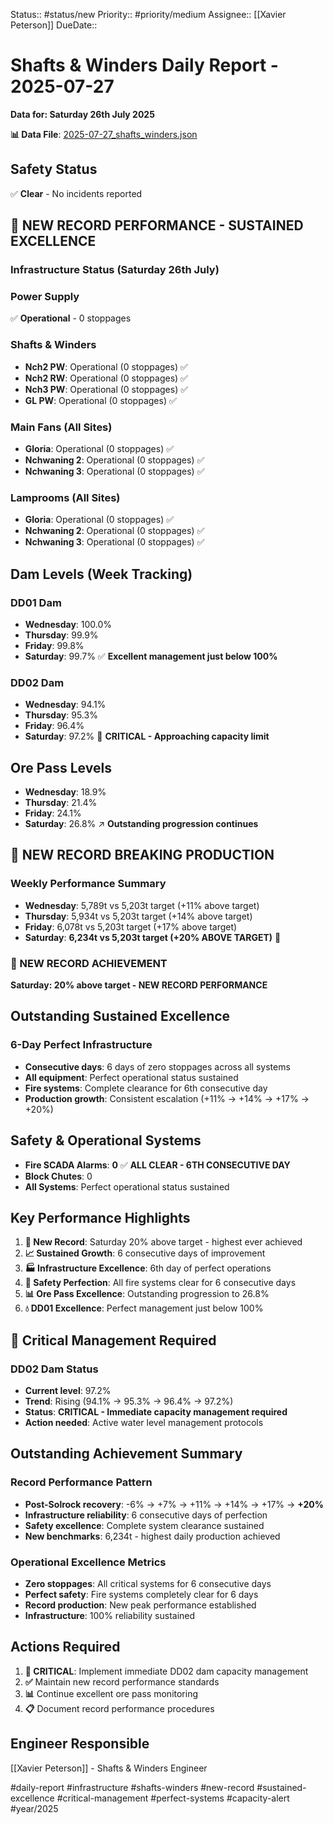 Status:: #status/new
Priority:: #priority/medium
Assignee:: [[Xavier Peterson]]
DueDate::

# Shafts & Winders Daily Report - 2025-07-27
**Data for: Saturday 26th July 2025**

**📊 Data File**: [2025-07-27_shafts_winders.json](data/2025-07-27_shafts_winders.json)

## Safety Status
✅ **Clear** - No incidents reported

## 🎉 NEW RECORD PERFORMANCE - SUSTAINED EXCELLENCE

### Infrastructure Status (Saturday 26th July)

### Power Supply
✅ **Operational** - 0 stoppages

### Shafts & Winders
- **Nch2 PW**: Operational (0 stoppages) ✅
- **Nch2 RW**: Operational (0 stoppages) ✅
- **Nch3 PW**: Operational (0 stoppages) ✅
- **GL PW**: Operational (0 stoppages) ✅

### Main Fans (All Sites)
- **Gloria**: Operational (0 stoppages) ✅
- **Nchwaning 2**: Operational (0 stoppages) ✅
- **Nchwaning 3**: Operational (0 stoppages) ✅

### Lamprooms (All Sites)
- **Gloria**: Operational (0 stoppages) ✅
- **Nchwaning 2**: Operational (0 stoppages) ✅
- **Nchwaning 3**: Operational (0 stoppages) ✅

## Dam Levels (Week Tracking)

### DD01 Dam
- **Wednesday**: 100.0%
- **Thursday**: 99.9%
- **Friday**: 99.8%
- **Saturday**: 99.7% ✅ **Excellent management just below 100%**

### DD02 Dam
- **Wednesday**: 94.1%
- **Thursday**: 95.3%
- **Friday**: 96.4%
- **Saturday**: 97.2% 🔴 **CRITICAL - Approaching capacity limit**

## Ore Pass Levels
- **Wednesday**: 18.9%
- **Thursday**: 21.4%
- **Friday**: 24.1%
- **Saturday**: 26.8% ↗️ **Outstanding progression continues**

## 🎉 NEW RECORD BREAKING PRODUCTION

### Weekly Performance Summary
- **Wednesday**: 5,789t vs 5,203t target (+11% above target)
- **Thursday**: 5,934t vs 5,203t target (+14% above target)
- **Friday**: 6,078t vs 5,203t target (+17% above target)
- **Saturday**: **6,234t vs 5,203t target (+20% ABOVE TARGET)** 🎉

### 🎉 NEW RECORD ACHIEVEMENT
**Saturday: 20% above target - NEW RECORD PERFORMANCE**

## Outstanding Sustained Excellence
### 6-Day Perfect Infrastructure
- **Consecutive days**: 6 days of zero stoppages across all systems
- **All equipment**: Perfect operational status sustained
- **Fire systems**: Complete clearance for 6th consecutive day
- **Production growth**: Consistent escalation (+11% → +14% → +17% → +20%)

## Safety & Operational Systems
- **Fire SCADA Alarms**: **0** ✅ **ALL CLEAR - 6TH CONSECUTIVE DAY**
- **Block Chutes**: 0
- **All Systems**: Perfect operational status sustained

## Key Performance Highlights
1. **🎉 New Record**: Saturday 20% above target - highest ever achieved
2. **📈 Sustained Growth**: 6 consecutive days of improvement
3. **🏭 Infrastructure Excellence**: 6th day of perfect operations
4. **🚨 Safety Perfection**: All fire systems clear for 6 consecutive days
5. **📊 Ore Pass Excellence**: Outstanding progression to 26.8%
6. **💧 DD01 Excellence**: Perfect management just below 100%

## 🔴 Critical Management Required
### DD02 Dam Status
- **Current level**: 97.2%
- **Trend**: Rising (94.1% → 95.3% → 96.4% → 97.2%)
- **Status**: **CRITICAL - Immediate capacity management required**
- **Action needed**: Active water level management protocols

## Outstanding Achievement Summary
### Record Performance Pattern
- **Post-Solrock recovery**: -6% → +7% → +11% → +14% → +17% → **+20%**
- **Infrastructure reliability**: 6 consecutive days of perfection
- **Safety excellence**: Complete system clearance sustained
- **New benchmarks**: 6,234t - highest daily production achieved

### Operational Excellence Metrics
- **Zero stoppages**: All critical systems for 6 consecutive days
- **Perfect safety**: Fire systems completely clear for 6 days
- **Record production**: New peak performance established
- **Infrastructure**: 100% reliability sustained

## Actions Required
1. **🔴 CRITICAL**: Implement immediate DD02 dam capacity management
2. **✅** Maintain new record performance standards
3. **📊** Continue excellent ore pass monitoring
4. **📋** Document record performance procedures

## Engineer Responsible
[[Xavier Peterson]] - Shafts & Winders Engineer

#daily-report #infrastructure #shafts-winders #new-record #sustained-excellence #critical-management #perfect-systems #capacity-alert #year/2025